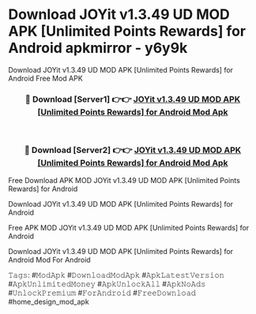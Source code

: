 # Download JOYit v1.3.49 UD MOD APK [Unlimited Points Rewards] for Android apkmirror - y6y9k
Download JOYit v1.3.49 UD MOD APK [Unlimited Points Rewards] for Android Free Mod APK

<div align="center">
<h3>🔴 Download [Server1] 👉👉 <a href="https://apk-comot.site?title=JOYit_v1.3.49_UD_MOD_APK_[Unlimited_Points_Rewards]_for_Android">JOYit v1.3.49 UD MOD APK [Unlimited Points Rewards] for Android Mod Apk</a></h3><br>

<h3>🔴 Download [Server2] 👉👉 <a href="https://apk-comot.site?title=JOYit_v1.3.49_UD_MOD_APK_[Unlimited_Points_Rewards]_for_Android">JOYit v1.3.49 UD MOD APK [Unlimited Points Rewards] for Android Mod Apk</a></h3>
</div>


Free Download APK MOD JOYit v1.3.49 UD MOD APK [Unlimited Points Rewards] for Android

Download JOYit v1.3.49 UD MOD APK [Unlimited Points Rewards] for Android 

Free APK MOD JOYit v1.3.49 UD MOD APK [Unlimited Points Rewards] for Android 

Download JOYit v1.3.49 UD MOD APK [Unlimited Points Rewards] for Android Mod For Android

𝚃𝚊𝚐𝚜: #𝙼𝚘𝚍𝙰𝚙𝚔 #𝙳𝚘𝚠𝚗𝚕𝚘𝚊𝚍𝙼𝚘𝚍𝙰𝚙𝚔 #𝙰𝚙𝚔𝙻𝚊𝚝𝚎𝚜𝚝𝚅𝚎𝚛𝚜𝚒𝚘𝚗 #𝙰𝚙𝚔𝚄𝚗𝚕𝚒𝚖𝚒𝚝𝚎𝚍𝙼𝚘𝚗𝚎𝚢 #𝙰𝚙𝚔𝚄𝚗𝚕𝚘𝚌𝚔𝙰𝚕𝚕 #𝙰𝚙𝚔𝙽𝚘𝙰𝚍𝚜 #𝚄𝚗𝚕𝚘𝚌𝚔𝙿𝚛𝚎𝚖𝚒𝚞𝚖 #𝙵𝚘𝚛𝙰𝚗𝚍𝚛𝚘𝚒𝚍 #𝙵𝚛𝚎𝚎𝙳𝚘𝚠𝚗𝚕𝚘𝚊𝚍 #home_design_mod_apk
